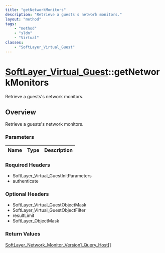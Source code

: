 ```yaml
---
title: "getNetworkMonitors"
description: "Retrieve a guests's network monitors."
layout: "method"
tags:
    - "method"
    - "sldn"
    - "Virtual"
classes:
    - "SoftLayer_Virtual_Guest"
---
```

# [SoftLayer_Virtual_Guest](/reference/services/SoftLayer_Virtual_Guest)::getNetworkMonitors

Retrieve a guests's network monitors.


## Overview 
Retrieve a guests's network monitors.

### Parameters 
|Name | Type | Description |
| --- | --- | --- |


### Required Headers
* SoftLayer_Virtual_GuestInitParameters
* authenticate

### Optional Headers
* SoftLayer_Virtual_GuestObjectMask
* SoftLayer_Virtual_GuestObjectFilter
* resultLimit
* SoftLayer_ObjectMask

### Return Values
<a href='/reference/datatypes/SoftLayer_Network_Monitor_Version1_Query_Host'>SoftLayer_Network_Monitor_Version1_Query_Host[] </a>

